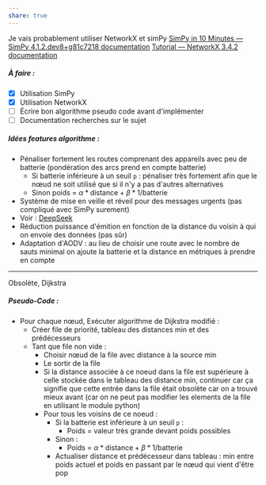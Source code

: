 ```yaml
---
share: true
---
```

Je vais probablement utiliser NetworkX et simPy
[SimPy in 10 Minutes — SimPy 4.1.2.dev8+g81c7218 documentation](https://simpy.readthedocs.io/en/latest/simpy_intro/index.html)
[Tutorial — NetworkX 3.4.2 documentation](https://networkx.org/documentation/stable/tutorial.html)
##### À faire :
- [x] Utilisation SimPy
- [x] Utilisation NetworkX
- [ ] Écrire bon algorithme pseudo code avant d'implémenter
- [ ] Documentation recherches sur le sujet

##### Idées features algorithme : 
- Pénaliser fortement les routes comprenant des appareils avec peu de batterie (pondération des arcs prend en compte batterie)
	- Si batterie inférieure à un seuil `p` : pénaliser très fortement afin que le nœud ne soit utilisé que si il n'y a pas d'autres alternatives
	- Sinon poids = $\alpha*\text{distance} + \beta*1/\text{batterie}$ 
- Système de mise en veille et réveil pour des messages urgents (pas compliqué avec SimPy surement)
- Voir : [DeepSeek](https://chat.deepseek.com/a/chat/s/4e2a9815-fd19-4653-b3c2-a087f881b637)
- Réduction puissance d'émition en fonction de la distance du voisin à qui on envoie des données (pas sûr)
- Adaptation d'AODV : au lieu de choisir une route avec le nombre de sauts minimal on ajoute la batterie et la distance en métriques à prendre en compte 


---
Obsolète, Dijkstra
##### Pseudo-Code :
- Pour chaque nœud, Exécuter algorithme de Dijkstra modifié :
	- Créer file de priorité, tableau des distances min et des prédécesseurs
	- Tant que file non vide :
		- Choisir nœud de la file avec distance à la source min
		- Le sortir de la file
		- Si la distance associée à ce noeud dans la file est supérieure à celle stockée dans le tableau des distance min, continuer car ça signifie que cette entrée dans la file était obsolète car on a trouvé mieux avant (car on ne peut pas modifier les elements de la file en utilisant le module python)
		- Pour tous les voisins de ce noeud : 
			- Si la batterie est inférieure à un seuil `p` : 
				- Poids = valeur très grande devant poids possibles
			- Sinon :
				- Poids = $\alpha*\text{distance} + \beta*1/\text{batterie}$ 
			- Actualiser distance et prédécesseur dans tableau : min entre poids actuel et poids en passant par le nœud qui vient d'être pop


